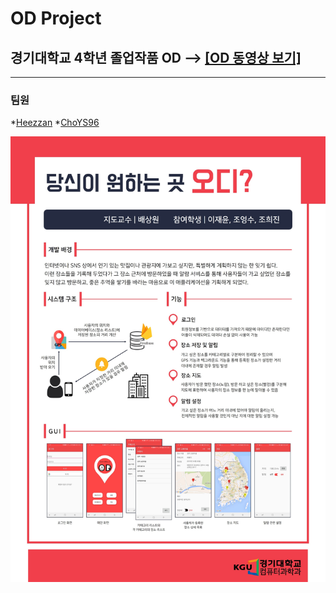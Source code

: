 # OD Project

## 경기대학교 4학년 졸업작품 OD --> [[OD 동영상 보기]](https://youtu.be/Pbh0QHIHu2s)
- - -
### 팀원   
*[Heezzan](https://github.com/Heezzan)
*[ChoYS96](https://github.com/ChoYS96)

![OD](/image/OD.jpg)   


